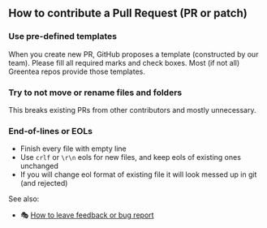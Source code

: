 ## How to contribute a Pull Request (PR or patch)

### Use pre-defined templates

When you create new PR, GitHub proposes a template (constructed by our team). Please fill all required marks and check boxes. Most (if not all) Greentea repos provide those templates.

### Try to not move or rename files and folders

This breaks existing PRs from other contributors and mostly unnecessary.

### End-of-lines or EOLs

- Finish every file with empty line
- Use `crlf` or `\r\n` eols for new files, and keep eols of existing ones unchanged
- If you will change eol format of existing file it will look messed up in git (and rejected)

See also:

* :performing_arts: [How to leave feedback or bug report](../User-Guide/Issues.md)
